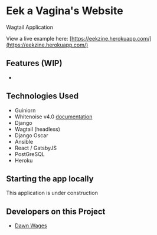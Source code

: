 # Eek a Vagina's Website

Wagtail Application  

View a live example here: [https://eekzine.herokuapp.com/](https://eekzine.herokuapp.com/)

## Features (WIP)
- 

## Technologies Used
- Guiniorn
- Whitenoise v4.0 [documentation](http://whitenoise.evans.io/en/stable/changelog.html#v4-0)
- Django
- Wagtail (headless)
- Django Oscar
- Ansible
- React / GatsbyJS
- PostGreSQL
- Heroku

## Starting the app locally

This application is under construction

## Developers on this Project
- [Dawn Wages](https://github.com/dawnwages)